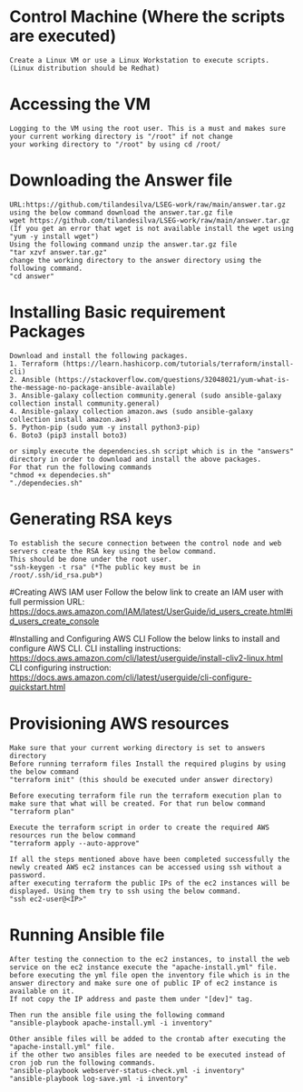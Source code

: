 # Control Machine (Where the scripts are executed)
	Create a Linux VM or use a Linux Workstation to execute scripts. (Linux distribution should be Redhat)

# Accessing the VM
	Logging to the VM using the root user. This is a must and makes sure your current working directory is "/root" if not change
	your working directory to "/root" by using cd /root/

# Downloading the Answer file 
	URL:https://github.com/tilandesilva/LSEG-work/raw/main/answer.tar.gz
	using the below command download the answer.tar.gz file
	wget https://github.com/tilandesilva/LSEG-work/raw/main/answer.tar.gz 
	(If you get an error that wget is not available install the wget using "yum -y install wget") 
	Using the following command unzip the answer.tar.gz file
	"tar xzvf answer.tar.gz"
	change the working directory to the answer directory using the following command.
	"cd answer"

# Installing Basic requirement Packages
	Download and install the following packages.
	1. Terraform (https://learn.hashicorp.com/tutorials/terraform/install-cli)
	2. Ansible (https://stackoverflow.com/questions/32048021/yum-what-is-the-message-no-package-ansible-available)
	3. Ansible-galaxy collection community.general (sudo ansible-galaxy collection install community.general)
	4. Ansible-galaxy collection amazon.aws (sudo ansible-galaxy collection install amazon.aws)
	5. Python-pip (sudo yum -y install python3-pip)
	6. Boto3 (pip3 install boto3)

	or simply execute the dependencies.sh script which is in the "answers" directory in order to download and install the above packages. 
	For that run the following commands
	"chmod +x dependecies.sh"
	"./dependecies.sh"

# Generating RSA keys
	To establish the secure connection between the control node and web servers create the RSA key using the below command. 
	This should be done under the root user.
	"ssh-keygen -t rsa" (*The public key must be in /root/.ssh/id_rsa.pub*)

#Creating AWS IAM user
	Follow the below link to create an IAM user with full permission
	URL: https://docs.aws.amazon.com/IAM/latest/UserGuide/id_users_create.html#id_users_create_console

#Installing and Configuring AWS CLI
	Follow the below links to install and configure AWS CLI. 
	CLI installing instructions: https://docs.aws.amazon.com/cli/latest/userguide/install-cliv2-linux.html
	CLI configuring instruction: https://docs.aws.amazon.com/cli/latest/userguide/cli-configure-quickstart.html

# Provisioning AWS resources
	Make sure that your current working directory is set to answers directory
	Before running terraform files Install the required plugins by using the below command
	"terraform init" (this should be executed under answer directory)
	
	Before executing terraform file run the terraform execution plan to make sure that what will be created. For that run below command
	"terraform plan"

	Execute the terraform script in order to create the required AWS resources run the below command
	"terraform apply --auto-approve"

	If all the steps mentioned above have been completed successfully the newly created AWS ec2 instances can be accessed using ssh without a password.
	after executing terraform the public IPs of the ec2 instances will be displayed. Using them try to ssh using the below command.
	"ssh ec2-user@<IP>"

# Running Ansible file
	After testing the connection to the ec2 instances, to install the web service on the ec2 instance execute the "apache-install.yml" file.
	before executing the yml file open the inventory file which is in the answer directory and make sure one of public IP of ec2 instance is available on it.
	If not copy the IP address and paste them under "[dev]" tag.

	Then run the ansible file using the following command
	"ansible-playbook apache-install.yml -i inventory"

	Other ansible files will be added to the crontab after executing the "apache-install.yml" file.
	if the other two ansibles files are needed to be executed instead of cron job run the following commands.
	"ansible-playbook webserver-status-check.yml -i inventory"
	"ansible-playbook log-save.yml -i inventory"



